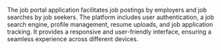 The job portal application facilitates job postings by employers and job searches by job seekers.
The platform includes user authentication, a job search engine, profile management, resume uploads, and job application tracking. 
It provides a responsive and user-friendly interface, ensuring a seamless experience across different devices.
